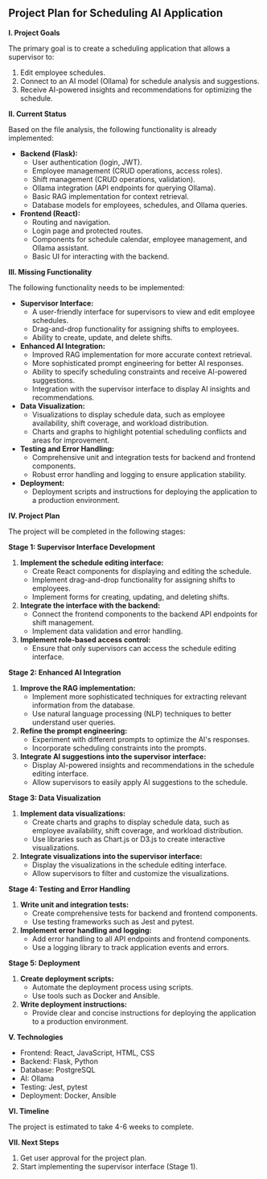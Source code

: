 ## Project Plan for Scheduling AI Application

**I. Project Goals**

The primary goal is to create a scheduling application that allows a supervisor to:

1.  Edit employee schedules.
2.  Connect to an AI model (Ollama) for schedule analysis and suggestions.
3.  Receive AI-powered insights and recommendations for optimizing the schedule.

**II. Current Status**

Based on the file analysis, the following functionality is already implemented:

*   **Backend (Flask):**
    *   User authentication (login, JWT).
    *   Employee management (CRUD operations, access roles).
    *   Shift management (CRUD operations, validation).
    *   Ollama integration (API endpoints for querying Ollama).
    *   Basic RAG implementation for context retrieval.
    *   Database models for employees, schedules, and Ollama queries.
*   **Frontend (React):**
    *   Routing and navigation.
    *   Login page and protected routes.
    *   Components for schedule calendar, employee management, and Ollama assistant.
    *   Basic UI for interacting with the backend.

**III. Missing Functionality**

The following functionality needs to be implemented:

*   **Supervisor Interface:**
    *   A user-friendly interface for supervisors to view and edit employee schedules.
    *   Drag-and-drop functionality for assigning shifts to employees.
    *   Ability to create, update, and delete shifts.
*   **Enhanced AI Integration:**
    *   Improved RAG implementation for more accurate context retrieval.
    *   More sophisticated prompt engineering for better AI responses.
    *   Ability to specify scheduling constraints and receive AI-powered suggestions.
    *   Integration with the supervisor interface to display AI insights and recommendations.
*   **Data Visualization:**
    *   Visualizations to display schedule data, such as employee availability, shift coverage, and workload distribution.
    *   Charts and graphs to highlight potential scheduling conflicts and areas for improvement.
*   **Testing and Error Handling:**
    *   Comprehensive unit and integration tests for backend and frontend components.
    *   Robust error handling and logging to ensure application stability.
*   **Deployment:**
    *   Deployment scripts and instructions for deploying the application to a production environment.

**IV. Project Plan**

The project will be completed in the following stages:

**Stage 1: Supervisor Interface Development**

1.  **Implement the schedule editing interface:**
    *   Create React components for displaying and editing the schedule.
    *   Implement drag-and-drop functionality for assigning shifts to employees.
    *   Implement forms for creating, updating, and deleting shifts.
2.  **Integrate the interface with the backend:**
    *   Connect the frontend components to the backend API endpoints for shift management.
    *   Implement data validation and error handling.
3.  **Implement role-based access control:**
    *   Ensure that only supervisors can access the schedule editing interface.

**Stage 2: Enhanced AI Integration**

1.  **Improve the RAG implementation:**
    *   Implement more sophisticated techniques for extracting relevant information from the database.
    *   Use natural language processing (NLP) techniques to better understand user queries.
2.  **Refine the prompt engineering:**
    *   Experiment with different prompts to optimize the AI's responses.
    *   Incorporate scheduling constraints into the prompts.
3.  **Integrate AI suggestions into the supervisor interface:**
    *   Display AI-powered insights and recommendations in the schedule editing interface.
    *   Allow supervisors to easily apply AI suggestions to the schedule.

**Stage 3: Data Visualization**

1.  **Implement data visualizations:**
    *   Create charts and graphs to display schedule data, such as employee availability, shift coverage, and workload distribution.
    *   Use libraries such as Chart.js or D3.js to create interactive visualizations.
2.  **Integrate visualizations into the supervisor interface:**
    *   Display the visualizations in the schedule editing interface.
    *   Allow supervisors to filter and customize the visualizations.

**Stage 4: Testing and Error Handling**

1.  **Write unit and integration tests:**
    *   Create comprehensive tests for backend and frontend components.
    *   Use testing frameworks such as Jest and pytest.
2.  **Implement error handling and logging:**
    *   Add error handling to all API endpoints and frontend components.
    *   Use a logging library to track application events and errors.

**Stage 5: Deployment**

1.  **Create deployment scripts:**
    *   Automate the deployment process using scripts.
    *   Use tools such as Docker and Ansible.
2.  **Write deployment instructions:**
    *   Provide clear and concise instructions for deploying the application to a production environment.

**V. Technologies**

*   Frontend: React, JavaScript, HTML, CSS
*   Backend: Flask, Python
*   Database: PostgreSQL
*   AI: Ollama
*   Testing: Jest, pytest
*   Deployment: Docker, Ansible

**VI. Timeline**

The project is estimated to take 4-6 weeks to complete.

**VII. Next Steps**

1.  Get user approval for the project plan.
2.  Start implementing the supervisor interface (Stage 1).
